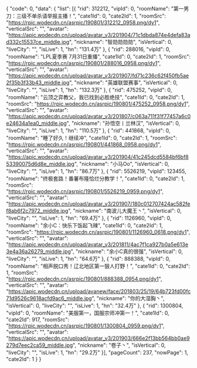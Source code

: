 {
	"code": 0,
	"data": {
		"list": [{
			"rid": 312212,
			"vipId": 0,
			"roomName": "第一男刀：三级不单杀请举报主播！",
			"cate1Id": 0,
			"cate2Id": 1,
			"roomSrc": "https://rpic.wodecdn.cn/asrpic/190801/312212_0958.png/dy1",
			"verticalSrc": "",
			"avatar": "https://apic.wodecdn.cn/upload/avatar_v3/201904/71c1dbda874e4defa83ad332c15537ce_middle.jpg",
			"nickname": "智勋勋勋勋",
			"isVertical": 0,
			"liveCity": "",
			"isLive": 1,
			"hn": "131.4万"
		}, {
			"rid": 288016,
			"vipId": 0,
			"roomName": "LPL夏季赛 7月31日重播",
			"cate1Id": 0,
			"cate2Id": 1,
			"roomSrc": "https://rpic.wodecdn.cn/asrpic/190801/288016_0958.png/dy1",
			"verticalSrc": "",
			"avatar": "https://apic.wodecdn.cn/upload/avatar_v3/201907/fd71c236c62f450fb5ae2f35b3f33b43_middle.jpg",
			"nickname": "英雄联盟赛事",
			"isVertical": 0,
			"liveCity": "",
			"isLive": 1,
			"hn": "132.3万"
		}, {
			"rid": 475252,
			"vipId": 0,
			"roomName": "云顶之弈教父，我已找到必胜绝技",
			"cate1Id": 0,
			"cate2Id": 1,
			"roomSrc": "https://rpic.wodecdn.cn/asrpic/190801/475252_0958.png/dy1",
			"verticalSrc": "",
			"avatar": "https://apic.wodecdn.cn/upload/avatar_v3/201807/c063a711f31f77457a6c0e24634a1ea0_middle.jpg",
			"nickname": "孙悟空丨兰林汉",
			"isVertical": 0,
			"liveCity": "",
			"isLive": 1,
			"hn": "110.5万"
		}, {
			"rid": 441868,
			"vipId": 0,
			"roomName": "睡了好久！继续冲",
			"cate1Id": 0,
			"cate2Id": 1,
			"roomSrc": "https://rpic.wodecdn.cn/asrpic/190801/441868_0958.png/dy1",
			"verticalSrc": "",
			"avatar": "https://apic.wodecdn.cn/upload/avatar_v3/201904/41c245dcd5584bf6bf853390075d6d8e_middle.jpg",
			"nickname": "小马Oo",
			"isVertical": 0,
			"liveCity": "",
			"isLive": 1,
			"hn": "86.7万"
		}, {
			"rid": 5526219,
			"vipId": 123455,
			"roomName": "终极套路！番薯布隆恰烂分教学！",
			"cate1Id": 0,
			"cate2Id": 1,
			"roomSrc": "https://rpic.wodecdn.cn/asrpic/190801/5526219_0959.png/dy1",
			"verticalSrc": "",
			"avatar": "https://apic.wodecdn.cn/upload/avatar_v3/201907/180c012707424ac582fef8ab6f2c7972_middle.jpg",
			"nickname": "南波儿大魔王丶",
			"isVertical": 0,
			"liveCity": "",
			"isLive": 1,
			"hn": "69.4万"
		}, {
			"rid": 1126960,
			"vipId": 0,
			"roomName": "余小C：快乐下饭起飞辣",
			"cate1Id": 0,
			"cate2Id": 1,
			"roomSrc": "https://rpic.wodecdn.cn/asrpic/190801/1126960_0618.png/dy1",
			"verticalSrc": "",
			"avatar": "https://apic.wodecdn.cn/upload/avatar_v3/201811/4ac7f1ca927b0a5e613e3e4a36a26279_middle.jpg",
			"nickname": "余小C真的很强",
			"isVertical": 0,
			"liveCity": "",
			"isLive": 1,
			"hn": "64.6万"
		}, {
			"rid": 888388,
			"vipId": 0,
			"roomName": "相声脱口秀！辽北地区第一狠人打野！",
			"cate1Id": 0,
			"cate2Id": 1,
			"roomSrc": "https://rpic.wodecdn.cn/asrpic/190801/888388_0954.png/dy1",
			"verticalSrc": "",
			"avatar": "https://apic.wodecdn.cn/upload/avanew/face/201803/25/19/64b723fd00fc71d9526c9618acfd9ac6_middle.jpg",
			"nickname": "你的大湿胸丶",
			"isVertical": 0,
			"liveCity": "",
			"isLive": 1,
			"hn": "32.4万"
		}, {
			"rid": 1300804,
			"vipId": 0,
			"roomName": "美服第一，国服宗师冲第一！",
			"cate1Id": 0,
			"cate2Id": 917,
			"roomSrc": "https://rpic.wodecdn.cn/asrpic/190801/1300804_0959.png/dy1",
			"verticalSrc": "",
			"avatar": "https://apic.wodecdn.cn/upload/avatar_v3/201903/666e2f13bb564bb0ae9279d7eec2ca59_middle.jpg",
			"nickname": "卷子丶",
			"isVertical": 0,
			"liveCity": "",
			"isLive": 1,
			"hn": "29.2万"
		}],
		"pageCount": 237,
		"nowPage": 1,
		"cate2Id": 1
	}
}